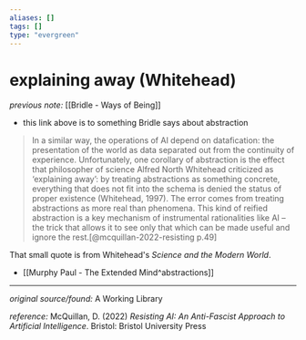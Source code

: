 ```yaml
---
aliases: []
tags: []
type: "evergreen"
---
```


# explaining away (Whitehead)

_previous note:_ [[Bridle - Ways of Being]]

- this link above is to something Bridle says about abstraction

> In a similar way, the operations of AI depend on datafication: the presentation of the world as data separated out from the continuity of experience. Unfortunately, one corollary of abstraction is the effect that philosopher of science Alfred North Whitehead criticized as ‘explaining away’: by treating abstractions as something concrete, everything that does not fit into the schema is denied the status of proper existence (Whitehead, 1997). The error comes from treating abstractions as more real than phenomena. This kind of reified abstraction is a key mechanism of instrumental rationalities like AI – the trick that allows it to see only that which can be made useful and ignore the rest.[@mcquillan-2022-resisting p.49]

That small quote is from Whitehead's _Science and the Modern World_. 

- [[Murphy Paul - The Extended Mind^abstractions]]

---

_original source/found:_ A Working Library

_reference:_ McQuillan, D. (2022) _Resisting AI: An Anti-Fascist Approach to Artificial Intelligence_. Bristol: Bristol University Press



